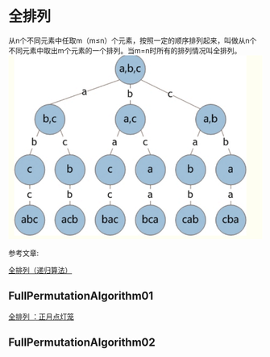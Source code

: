 # 全排列


从n个不同元素中任取m（m≤n）个元素，按照一定的顺序排列起来，叫做从n个不同元素中取出m个元素的一个排列。当m=n时所有的排列情况叫全排列。
![img.png](img.png)


    


参考文章:

[全排列（递归算法）](https://blog.csdn.net/MsStrbig/article/details/79823555)

## FullPermutationAlgorithm01
[全排列 ：正月点灯笼](https://www.bilibili.com/video/BV1dx411S7WR/?spm_id_from=333.1007.top_right_bar_window_custom_collection.content.click&vd_source=2408eb3d0885a5f3fb0c7c2a6a8d03e2)
## FullPermutationAlgorithm02